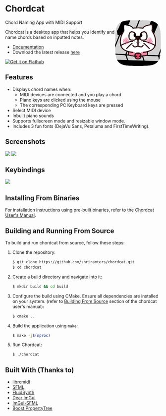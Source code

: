# Chordcat

<img width="150px" src="desktop/chordcat.png" align="right">

Chord Naming App with MIDI Support

Chordcat is a desktop app that helps you identify and name chords based on inputted notes. 

- [Documentation](https://shriramters.github.io/chordcat/)
- Download the latest release [here](https://github.com/shriramters/chordcat/releases/tag/v0.2.1)
  
<a href='https://flathub.org/apps/dev.ters.Chordcat'>
  <img width='240' alt='Get it on Flathub' src='https://flathub.org/api/badge?locale=en'/>
</a>

## Features

- Displays chord names when:
  - MIDI devices are connected and you play a chord
  - Piano keys are clicked using the mouse
  - The corresponding PC Keyboard keys are pressed 
- Select MIDI device
- Inbuilt piano sounds
- Supports fullscreen mode and resizable window mode.
- Includes 3 fun fonts (DejaVu Sans, Petaluma and FirstTimeWriting).

## Screenshots

<img src="https://github.com/user-attachments/assets/fce29f4a-9113-47ff-9a61-bc16081508e0" height="400px">
<img src="https://github.com/shriramters/chordcat/assets/127589779/697dc8d9-b8d6-412e-be2d-fea71f324311" height="400px">

## Keybindings
<img src="https://github.com/user-attachments/assets/3c664e05-fee9-46aa-9c26-79f4e57f4e91" height="300px">

## Installing From Binaries

For installation instructions using pre-built binaries, refer to the [Chordcat User's Manual](https://shriramters.github.io/chordcat/docs/installing-from-binaries/).

## Building and Running From Source

To build and run chordcat from source, follow these steps:

1. Clone the repository:
   ```bash
   $ git clone https://github.com/shriramters/chordcat.git
   $ cd chordcat
   ```

2. Create a build directory and navigate into it:
   ```bash
   $ mkdir build && cd build
   ```

3. Configure the build using CMake. Ensure all dependencies are installed on your system.
   (refer to [Building From Source](https://shriramters.github.io/chordcat/docs/building-from-source/) section of the chordcat user's manual):
   ```bash
   $ cmake ..
   ```

4. Build the application using `make`:
   ```bash
   $ make -j$(nproc)
   ```

5. Run Chordcat:
   ```bash
   $ ./chordcat
   ```

## Built With (Thanks to)
- [libremidi](https://github.com/jcelerier/libremidi)
- [SFML](https://www.sfml-dev.org/index.php)
- [FluidSynth](https://www.fluidsynth.org/)
- [Dear ImGui](https://github.com/ocornut/imgui)
- [ImGui-SFML](https://github.com/SFML/imgui-sfml)
- [Boost.PropertyTree](https://www.boost.org/doc/libs/release/doc/html/property_tree.html)
